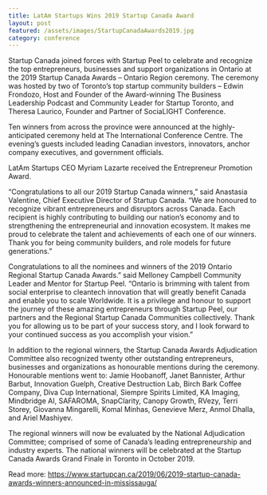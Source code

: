 ```yaml
---
title: LatAm Startups Wins 2019 Startup Canada Award
layout: post
featured: /assets/images/StartupCanadaAwards2019.jpg
category: conference
---
```

<p>
Startup Canada joined forces with Startup Peel to celebrate and recognize the top entrepreneurs, businesses and support organizations in Ontario at the 2019 Startup Canada Awards – Ontario Region ceremony. The ceremony was hosted by two of Toronto’s top startup community builders – Edwin Frondozo, Host and Founder of the Award-winning The Business Leadership Podcast and Community Leader for Startup Toronto, and Theresa Laurico, Founder and Partner of SociaLIGHT Conference.
</p>

<p>
Ten winners from across the province were announced at the highly-anticipated ceremony held at The International Conference Centre. The evening’s guests included leading Canadian investors, innovators, anchor company executives, and government officials.
</p>

<p>
LatAm Startups CEO Myriam Lazarte received the Entrepreneur Promotion Award.
</p>
<!--more-->
<p>
“Congratulations to all our 2019 Startup Canada winners,” said Anastasia Valentine, Chief Executive Director of Startup Canada. “We are honoured to recognize vibrant entrepreneurs and disruptors across Canada. Each recipient is highly contributing to building our nation’s economy and to strengthening the entrepreneurial and innovation ecosystem. It makes me proud to celebrate the talent and achievements of each one of our winners. Thank you for being community builders, and role models for future generations.”
</p>

<p>
Congratulations to all the nominees and winners of the 2019 Ontario Regional Startup Canada Awards.” said Melloney Campbell Community Leader and Mentor for Startup Peel. “Ontario is brimming with talent from social enterprise to cleantech innovation that will greatly benefit Canada and enable you to scale Worldwide. It is a privilege and honour to support the journey of these amazing entrepreneurs through Startup Peel, our partners and the Regional Startup Canada Communities collectively. Thank you for allowing us to be part of your success story, and I look forward to your continued success as you accomplish your vision.”
</p>

<p>
In addition to the regional winners, the Startup Canada Awards Adjudication Committee also recognized twenty other outstanding entrepreneurs, businesses and organizations as honourable mentions during the ceremony. Honourable mentions went to: Jamie Hoobanoff, Janet Bannister, Arthur Barbut, Innovation Guelph, Creative Destruction Lab, Birch Bark Coffee Company, Diva Cup International, Siempre Spirits Limited, KA Imaging, Mindbridge AI, SAFAROMA, SnapClarity, Canopy Growth, RVezy, Terri Storey, Giovanna Mingarelli, Komal Minhas, Genevieve Merz, Anmol Dhalla, and Ariel Mashiyev.
</p>

<p>
The regional winners will now be evaluated by the National Adjudication Committee; comprised of some of Canada’s leading entrepreneurship and industry experts. The national winners will be celebrated at the Startup Canada Awards Grand Finale in Toronto in October 2019. 
</p>
<p>
Read more: <a href="https://www.startupcan.ca/2019/06/2019-startup-canada-awards-winners-announced-in-mississauga/">https://www.startupcan.ca/2019/06/2019-startup-canada-awards-winners-announced-in-mississauga/</a>
</p>
